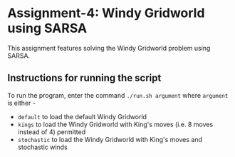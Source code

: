 # Assignment-4: Windy Gridworld using SARSA
This assignment features solving the Windy Gridworld problem using SARSA.

## Instructions for running the script
To run the program, enter the command `./run.sh argument` where `argument` is either -
* `default` to load the default Windy Gridworld
* `kings` to load the Windy Gridworld with King's moves (i.e. 8 moves instead of 4) permitted
* `stochastic` to load the Windy Gridworld with King's moves and stochastic winds